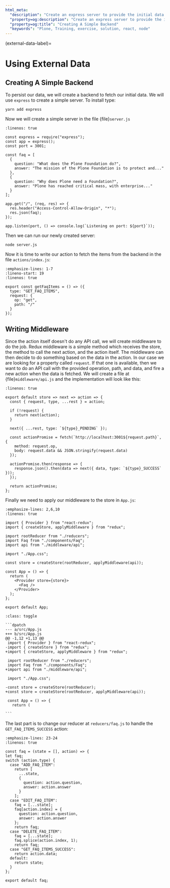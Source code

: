 ```yaml
---
html_meta:
  "description": "Create an express server to provide the initial data for the component. Write a redux middleware to fire a network request to get the initial data."
  "property=og:description": "Create an express server to provide the initial data for the component. Write a redux middleware to fire a network request to get the initial data."
  "property=og:title": "Creating A Simple Backend"
  "keywords": "Plone, Training, exercise, solution, react, node"
---
```


(external-data-label)=

# Using External Data

## Creating A Simple Backend

To persist our data, we will create a backend to fetch our initial data.
We will use `express` to create a simple server.
To install type:

```shell
yarn add express
```

Now we will create a simple server in the file {file}`server.js`

```{code-block} jsx
:linenos: true

const express = require("express");
const app = express();
const port = 3001;

const faq = [
  {
    question: "What does the Plone Foundation do?",
    answer: "The mission of the Plone Foundation is to protect and..."
  },
  {
    question: "Why does Plone need a Foundation?",
    answer: "Plone has reached critical mass, with enterprise..."
  }
];

app.get("/", (req, res) => {
  res.header("Access-Control-Allow-Origin", "*");
  res.json(faq);
});

app.listen(port, () => console.log(`Listening on port: ${port}`));
```

Then we can run our newly created server:

```shell
node server.js
```

Now it is time to write our action to fetch the items from the backend in the file `actions/index.js`:

```{code-block} jsx
:emphasize-lines: 1-7
:lineno-start: 19
:linenos: true

export const getFaqItems = () => ({
  type: "GET_FAQ_ITEMS",
  request: {
    op: "get",
    path: "/"
  }
});
```

## Writing Middleware

Since the action itself doesn't do any API call, we will create middleware to do the job.
Redux middleware is a simple method which receives the store, the method to call the next action, and the action itself.
The middleware can then decide to do something based on the data in the action.
In our case we are looking for a property called `request`.
If that one is available, then we want to do an API call with the provided operation, path, and data, and fire a new action when the data is fetched.
We will create a file at {file}`middleware/api.js` and the implementation will look like this:

```{code-block} jsx
:linenos: true

export default store => next => action => {
  const { request, type, ...rest } = action;

  if (!request) {
    return next(action);
  }

  next({ ...rest, type: `${type}_PENDING` });

  const actionPromise = fetch(`http://localhost:3001${request.path}`, {
    method: request.op,
    body: request.data && JSON.stringify(request.data)
  });

  actionPromise.then(response => {
    response.json().then(data => next({ data, type: `${type}_SUCCESS` }));
  });

  return actionPromise;
};
```

Finally we need to apply our middleware to the store in `App.js`:

```{code-block} jsx
:emphasize-lines: 2,6,10
:linenos: true

import { Provider } from "react-redux";
import { createStore, applyMiddleware } from "redux";

import rootReducer from "./reducers";
import Faq from "./components/Faq";
import api from "./middleware/api";

import "./App.css";

const store = createStore(rootReducer, applyMiddleware(api));

const App = () => {
  return (
    <Provider store={store}>
      <Faq />
    </Provider>
  );
};

export default App;
```

````{admonition} Differences
:class: toggle

```dpatch
--- a/src/App.js
+++ b/src/App.js
@@ -1,12 +1,13 @@
 import { Provider } from "react-redux";
-import { createStore } from "redux";
+import { createStore, applyMiddleware } from "redux";

 import rootReducer from "./reducers";
 import Faq from "./components/Faq";
+import api from "./middleware/api";

 import "./App.css";

-const store = createStore(rootReducer);
+const store = createStore(rootReducer, applyMiddleware(api));

 const App = () => {
   return (

```
````

The last part is to change our reducer at `reducers/faq.js` to handle the `GET_FAQ_ITEMS_SUCCESS` action:

```{code-block} jsx
:emphasize-lines: 23-24
:linenos: true

const faq = (state = [], action) => {
let faq;
switch (action.type) {
  case "ADD_FAQ_ITEM":
    return [
      ...state,
      {
        question: action.question,
        answer: action.answer
      }
    ];
  case "EDIT_FAQ_ITEM":
    faq = [...state];
    faq[action.index] = {
      question: action.question,
      answer: action.answer
    };
    return faq;
  case "DELETE_FAQ_ITEM":
    faq = [...state];
    faq.splice(action.index, 1);
    return faq;
  case "GET_FAQ_ITEMS_SUCCESS":
    return action.data;
  default:
    return state;
  }
};

export default faq;
```
